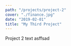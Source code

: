 ```yaml
---
path: "/projects/project-2"
cover: "./finance.jpg"
date: "2019-02-01"
title: "My Third Project"
---
```


Project 2 text asffsad
